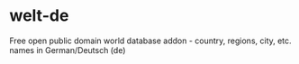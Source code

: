 welt-de
=======

Free open public domain world database addon - country, regions, city, etc. names in German/Deutsch (de)
